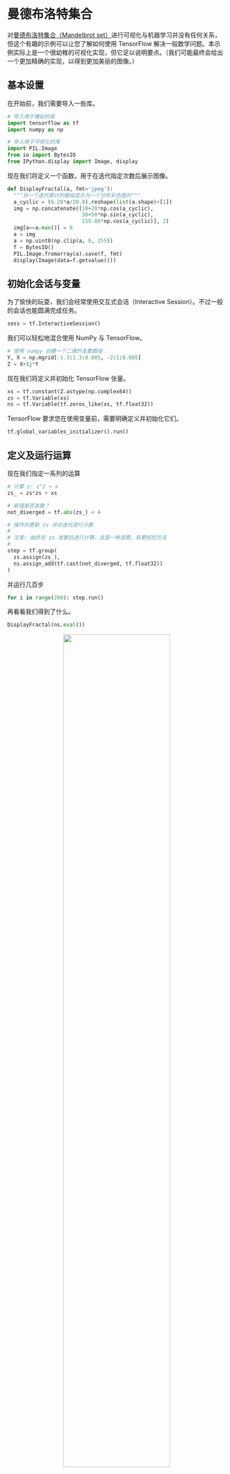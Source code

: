 # 曼德布洛特集合

对[曼德布洛特集合（Mandelbrot set）](https://en.wikipedia.org/wiki/Mandelbrot_set)进行可视化与机器学习并没有任何关系，但这个有趣的示例可以让您了解如何使用 TensorFlow 解决一般数学问题。本示例实际上是一个很幼稚的可视化实现，但它足以说明要点。（我们可能最终会给出一个更加精确的实现，以得到更加美丽的图像。）


## 基本设置

在开始前，我们需要导入一些库。

```python
# 导入用于模拟的库
import tensorflow as tf
import numpy as np

# 导入用于可视化的库
import PIL.Image
from io import BytesIO
from IPython.display import Image, display
```

现在我们将定义一个函数，用于在迭代指定次数后展示图像。

```python
def DisplayFractal(a, fmt='jpeg'):
  """将一个迭代累计的数组显示为一个分形彩色图片"""
  a_cyclic = (6.28*a/20.0).reshape(list(a.shape)+[1])
  img = np.concatenate([10+20*np.cos(a_cyclic),
                        30+50*np.sin(a_cyclic),
                        155-80*np.cos(a_cyclic)], 2)
  img[a==a.max()] = 0
  a = img
  a = np.uint8(np.clip(a, 0, 255))
  f = BytesIO()
  PIL.Image.fromarray(a).save(f, fmt)
  display(Image(data=f.getvalue()))
```

## 初始化会话与变量

为了愉快的玩耍，我们会经常使用交互式会话（Interactive Session）。不过一般的会话也能圆满完成任务。

```python
sess = tf.InteractiveSession()
```

我们可以轻松地混合使用 NumPy 与 TensorFlow。

```python
# 使用 numpy 创建一个二维的复数数组
Y, X = np.mgrid[-1.3:1.3:0.005, -2:1:0.005]
Z = X+1j*Y
```

现在我们将定义并初始化 TensorFlow 张量。

```python
xs = tf.constant(Z.astype(np.complex64))
zs = tf.Variable(xs)
ns = tf.Variable(tf.zeros_like(xs, tf.float32))
```

TensorFlow 要求您在使用变量前，需要明确定义并初始化它们。

```python
tf.global_variables_initializer().run()
```

## 定义及运行运算

现在我们指定一系列的运算

```python
# 计算 z: z^2 + x
zs_ = zs*zs + xs

# 新值是否发散？
not_diverged = tf.abs(zs_) < 4

# 操作并更新 zs 并对迭代进行计数
#
# 注意: 始终在 zs 发散后进行计算，这是一种浪费，有更好的方法
#
step = tf.group(
  zs.assign(zs_),
  ns.assign_add(tf.cast(not_diverged, tf.float32))
)
```

并运行几百步

```python
for i in range(200): step.run()
```

再看看我们得到了什么。

```python
DisplayFractal(ns.eval())
```



<p align="center">
  <img width="70%" height="70%" src="http://images.iterate.site/blog/image/20200523/opqhtCjWsDX2.jpg?imageslim">
</p>

不错！


